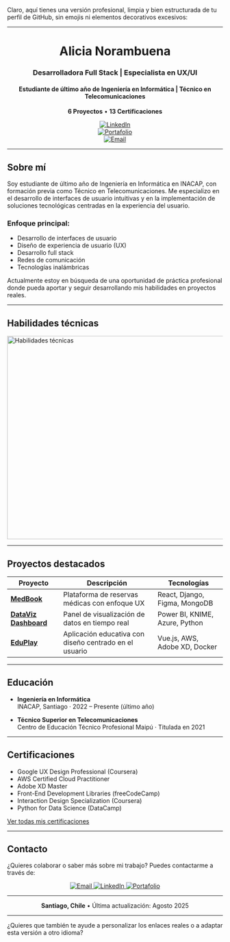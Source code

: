 Claro, aquí tienes una versión profesional, limpia y bien estructurada de tu perfil de GitHub, sin emojis ni elementos decorativos excesivos:

---

<div align="center">

# Alicia Norambuena  
### Desarrolladora Full Stack | Especialista en UX/UI  
#### Estudiante de último año de Ingeniería en Informática | Técnico en Telecomunicaciones  

**6 Proyectos** • **13 Certificaciones**

[![LinkedIn](https://img.shields.io/badge/-LinkedIn-0A66C2?logo=linkedin&logoColor=white)](https://linkedin.com/in/tu-perfil)  
[![Portafolio](https://img.shields.io/badge/-Portafolio_UX-FF4088?logo=google-chrome&logoColor=white)](https://tu-portafolio.com)  
[![Email](https://img.shields.io/badge/-Email-EA4335?logo=gmail&logoColor=white)](mailto:alicia.norambuenamedel@gmail.com)

</div>

---

## Sobre mí

Soy estudiante de último año de Ingeniería en Informática en INACAP, con formación previa como Técnico en Telecomunicaciones. Me especializo en el desarrollo de interfaces de usuario intuitivas y en la implementación de soluciones tecnológicas centradas en la experiencia del usuario.

### Enfoque principal:
- Desarrollo de interfaces de usuario  
- Diseño de experiencia de usuario (UX)  
- Desarrollo full stack  
- Redes de comunicación  
- Tecnologías inalámbricas  

Actualmente estoy en búsqueda de una oportunidad de práctica profesional donde pueda aportar y seguir desarrollando mis habilidades en proyectos reales.

---

## Habilidades técnicas

<img width="510" height="475" alt="Habilidades técnicas" src="https://github.com/user-attachments/assets/110cc245-a086-4e68-a164-5cf349f8cf0f" />

---

## Proyectos destacados

| Proyecto | Descripción | Tecnologías |
|----------|-------------|-------------|
| **[MedBook](https://github.com/tu-usuario/medbook)** | Plataforma de reservas médicas con enfoque UX | React, Django, Figma, MongoDB |
| **[DataViz Dashboard](https://github.com/tu-usuario/dataviz)** | Panel de visualización de datos en tiempo real | Power BI, KNIME, Azure, Python |
| **[EduPlay](https://github.com/tu-usuario/eduplay)** | Aplicación educativa con diseño centrado en el usuario | Vue.js, AWS, Adobe XD, Docker |

---

## Educación

- **Ingeniería en Informática**  
  INACAP, Santiago · 2022 – Presente (último año)

- **Técnico Superior en Telecomunicaciones**  
  Centro de Educación Técnico Profesional Maipú · Titulada en 2021

---

## Certificaciones

- Google UX Design Professional (Coursera)  
- AWS Certified Cloud Practitioner  
- Adobe XD Master  
- Front-End Development Libraries (freeCodeCamp)  
- Interaction Design Specialization (Coursera)  
- Python for Data Science (DataCamp)  

[Ver todas mis certificaciones](https://tu-portafolio.com/certificaciones)

---

## Contacto

¿Quieres colaborar o saber más sobre mi trabajo? Puedes contactarme a través de:

<p align="center">
  <a href="mailto:alicia.norambuenamedel@gmail.com">
    <img src="https://img.shields.io/badge/-Envíame_un_email-EA4335?logo=gmail&logoColor=white" alt="Email">
  </a>
  <a href="https://linkedin.com/in/tu-perfil">
    <img src="https://img.shields.io/badge/-Conecta_en_LinkedIn-0A66C2?logo=linkedin&logoColor=white" alt="LinkedIn">
  </a>
  <a href="https://tu-portafolio.com">
    <img src="https://img.shields.io/badge/-Visita_mi_Portafolio-FF4088?logo=google-chrome&logoColor=white" alt="Portafolio">
  </a>
</p>

---

<div align="center">

**Santiago, Chile** • Última actualización: Agosto 2025

</div>

---

¿Quieres que también te ayude a personalizar los enlaces reales o a adaptar esta versión a otro idioma?
